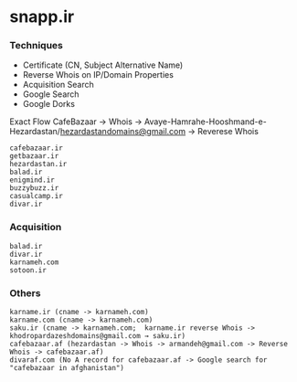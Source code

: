 
# snapp.ir
### Techniques
- Certificate (CN, Subject Alternative Name)
- Reverse Whois on IP/Domain Properties
- Acquisition Search
- Google Search 
- Google Dorks


Exact Flow
CafeBazaar -> Whois -> Avaye-Hamrahe-Hooshmand-e-Hezardastan/hezardastandomains@gmail.com → Reverese Whois
```
cafebazaar.ir
getbazaar.ir
hezardastan.ir
balad.ir
enigmind.ir
buzzybuzz.ir
casualcamp.ir
divar.ir
```

### Acquisition
```
balad.ir
divar.ir
karnameh.com
sotoon.ir
```

### Others
```
karname.ir (cname -> karnameh.com)
karname.com (cname -> karnameh.com)
saku.ir (cname -> karnameh.com;  karname.ir reverse Whois -> khodropardazeshdomains@gmail.com → saku.ir)
cafebazaar.af (hezardastan -> Whois -> armandeh@gmail.com -> Reverse Whois -> cafebazaar.af)
divaraf.com (No A record for cafebazaar.af -> Google search for "cafebazaar in afghanistan")
```


